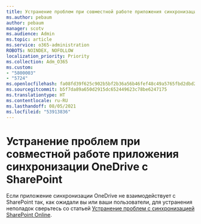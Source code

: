```yaml
---
title: Устранение проблем при совместной работе приложения синхронизации OneDrive с SharePoint
ms.author: pebaum
author: pebaum
manager: scotv
ms.audience: Admin
ms.topic: article
ms.service: o365-administration
ROBOTS: NOINDEX, NOFOLLOW
localization_priority: Priority
ms.collection: Adm_O365
ms.custom:
- "5800003"
- "5724"
ms.openlocfilehash: fa08fd39f625c902b5bf2b36a56b46fef48c49a5765fbd2dbd23dc5b820c5c9f
ms.sourcegitcommit: b5f7da89a650d2915dc652449623c78be6247175
ms.translationtype: HT
ms.contentlocale: ru-RU
ms.lasthandoff: 08/05/2021
ms.locfileid: "53913836"
---
```

# <a name="fix-onedrive-sync-issues-with-sharepoint"></a>Устранение проблем при совместной работе приложения синхронизации OneDrive с SharePoint

Если приложение синхронизации OneDrive не взаимодействует с SharePoint так, как ожидали вы или ваши пользователи, для устранения неполадок сверьтесь со статьей [Устранение проблем с синхронизацией SharePoint Online](https://support.office.com/article/fix-sharepoint-online-sync-problems-aaa2d172-8d45-4e94-9c04-5364d04ca2f4?ui=en-US&rs=en-US&ad=US).
